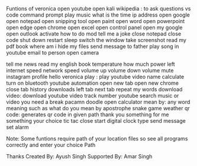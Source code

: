 Funtions of veronica
open youtube
open kali
wikipedia : to ask questions
vs code
command prompt
play music 
what is the time
ip address
open google
open notepad
open snipping tool
open paint
open word
open powerpoint
open edge
open chrome
open excel
open control panel
open my google
open outlook
activate how to do mod
tell me a joke
close notepad 
close code
shut down
restart
sleep
switch the window
take screenshot
read my pdf book
where am i
hide my files
send message to father
play song in youtube
email to person
open camera

tell me news
read my english book
temperature
how much power left
internet speed
network speed
volume up
volume down
volume mute
instagram profile
hello veronica
play : play youtube video name
calculate
turn on bluetooth
youtube automation
open new tab
open new chrome
close tab
history 
downloads
left tab
next tab
repeat my words
download video: download youtube video
track number
youtube search
music or video
you need a break
pacamn doodle
open calculator
mean by: any word meaning such as what do you mean by apostrophe
snake game
weather
qr code: generates qr code in given path
thank you
something for me
something your choice 
tic tac
close 
start digital clock
type 
send message 
set alarm

Note: Some funtions require path of your location files so see all programs correctly and enter your choice Path

Thanks
Created By: Ayush Singh
Supported By: Amar Singh



